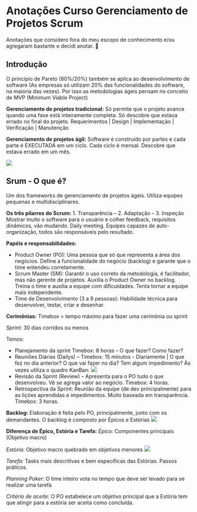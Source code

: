 # Anotações Curso Gerenciamento de Projetos Scrum

Anotações que considero fora do meu escopo de conhecimento e/ou agregaram bastante e decidi anotar. 📖

## Introdução

O princípio de Pareto (80%/20%) também se aplica ao desenvolvimento de software (As empresas só utilizam 20% das funcionalidades do software, na maioria das vezes). Por isso as metodologias ágeis pensam no conceito de MVP (Minimum Viable Project)

**Gerenciamento de projetos tradicional:** Só permite que o projeto avance quando uma fase está inteiramente completa. Só descobre que estava errado no final do projeto.
Requerimentos | Design | Implementação | Verificação | Manutenção

**Gerenciamento de projetos ágil:** Software é construído por partes e cada parte é EXECUTADA em um ciclo. Cada ciclo é mensal. Descobre que estava errado em um mês.

<img src="./img1.png" />

## Srum - O que é?

Um dos frameworks de gerenciamento de projetos ágeis. Utiliza equipes pequenas e multidisciplinares.

**Os três pilarres do Scrum:** 1. Transparência – 2. Adaptação – 3. Inspeção
Mostrar muito o software para o usuário e colher feedback, requisitos dinâmicos, vão mudando. Daily meeting.
Equipes capazes de auto-organização, todos são responsáveis pelo resultado.

**Papéis e responsabilidades:** 
- Product Owner (PO): Uma pessoa que só que representa a área dos negócios. Define a funcionalidade do negócio (backlog) e garante que o time entendeu corretamente. 
- Scrum Master (SM): Garantir o uso correto da metodologia, é facilitador, mas não gerente de projetos. Auxilia o Product Owner no backlog. Treina o time e auxilia a equipe com dificuldades. Tenta tornar a equipe mais independente.
- Time de Desenvolvimento (3 a 9 pessoas): Habilidade técnica para desenvolver, testar, criar e desenhar.

**Cerimônias:**
Timebox = tempo máximo para fazer uma cerimônia ou sprint

*Sprint:* 30 dias corridos ou menos

Temos:
- Planejamento da sprint Timebox: 8 horas – O que fazer? Como fazer?
- Reuniões Diárias (Dailys) – Timebox: 15 minutos  - Diariamente | O que fez no dia anterior? O que vai fazer no dia? Tem algum impedimento? Às vezes utiliza o quadro KanBan: <img src="./img2.png" />
- Revisão da Sprint (Review) – Apresenta para o PO tudo o que desenvolveu.  Vê se agrega valor ao negócio. Timebox: 4 horas.
- Retrospectiva da Sprint: Reunião da equipe (de dev principalmente) para as lições aprendidas e impedimentos. Muito baseada em transparência. Timebox: 3 horas.

**Backlog:** Elaboração é feita pelo PO, principalmente, junto com os demandantes. O backlog é composto por Épicos e Estórias
<img src="./img3.png" />

**Diferença de Épico, Estória e Tarefa:**
*Épico:* Componentes principais (Objetivo macro)

*Estória:* Objetivo macro quebrado em objetivos menores
<img src="img4.png" />

*Tarefa:* Tasks mais descritivas e bem específicas das Estórias. Passos práticos.

*Planning Poker:* O time inteiro vota no tempo que deve ser levado para se realizar uma tarefa

*Critério de aceite:* O PO estabelece um objetivo principal que a Estória tem que atingir para a estória ser aceita como concluída.
